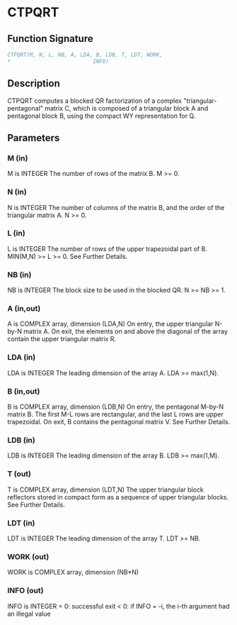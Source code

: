 # CTPQRT

## Function Signature

```fortran
CTPQRT(M, N, L, NB, A, LDA, B, LDB, T, LDT, WORK,
*                          INFO)
```

## Description


 CTPQRT computes a blocked QR factorization of a complex
 "triangular-pentagonal" matrix C, which is composed of a
 triangular block A and pentagonal block B, using the compact
 WY representation for Q.

## Parameters

### M (in)

M is INTEGER The number of rows of the matrix B. M >= 0.

### N (in)

N is INTEGER The number of columns of the matrix B, and the order of the triangular matrix A. N >= 0.

### L (in)

L is INTEGER The number of rows of the upper trapezoidal part of B. MIN(M,N) >= L >= 0. See Further Details.

### NB (in)

NB is INTEGER The block size to be used in the blocked QR. N >= NB >= 1.

### A (in,out)

A is COMPLEX array, dimension (LDA,N) On entry, the upper triangular N-by-N matrix A. On exit, the elements on and above the diagonal of the array contain the upper triangular matrix R.

### LDA (in)

LDA is INTEGER The leading dimension of the array A. LDA >= max(1,N).

### B (in,out)

B is COMPLEX array, dimension (LDB,N) On entry, the pentagonal M-by-N matrix B. The first M-L rows are rectangular, and the last L rows are upper trapezoidal. On exit, B contains the pentagonal matrix V. See Further Details.

### LDB (in)

LDB is INTEGER The leading dimension of the array B. LDB >= max(1,M).

### T (out)

T is COMPLEX array, dimension (LDT,N) The upper triangular block reflectors stored in compact form as a sequence of upper triangular blocks. See Further Details.

### LDT (in)

LDT is INTEGER The leading dimension of the array T. LDT >= NB.

### WORK (out)

WORK is COMPLEX array, dimension (NB*N)

### INFO (out)

INFO is INTEGER = 0: successful exit < 0: if INFO = -i, the i-th argument had an illegal value

